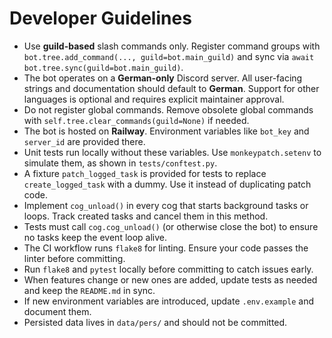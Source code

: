 # Developer Guidelines

- Use **guild-based** slash commands only. Register command groups with `bot.tree.add_command(..., guild=bot.main_guild)` and sync via `await bot.tree.sync(guild=bot.main_guild)`.
- The bot operates on a **German-only** Discord server. All user-facing strings
  and documentation should default to **German**. Support for other languages is
  optional and requires explicit maintainer approval.
- Do not register global commands. Remove obsolete global commands with
  `self.tree.clear_commands(guild=None)` if needed.
- The bot is hosted on **Railway**. Environment variables like `bot_key` and `server_id` are provided there.
- Unit tests run locally without these variables. Use `monkeypatch.setenv` to simulate them, as shown in `tests/conftest.py`.
- A fixture `patch_logged_task` is provided for tests to replace `create_logged_task` with a dummy. Use it instead of duplicating patch code.
- Implement `cog_unload()` in every cog that starts background tasks or loops. Track created tasks and cancel them in this method.
- Tests must call `cog.cog_unload()` (or otherwise close the bot) to ensure no tasks keep the event loop alive.
- The CI workflow runs `flake8` for linting. Ensure your code passes the linter before committing.
- Run `flake8` and `pytest` locally before committing to catch issues early.
- When features change or new ones are added, update tests as needed and keep the `README.md` in sync.
- If new environment variables are introduced, update `.env.example` and document them.
- Persisted data lives in `data/pers/` and should not be committed.
